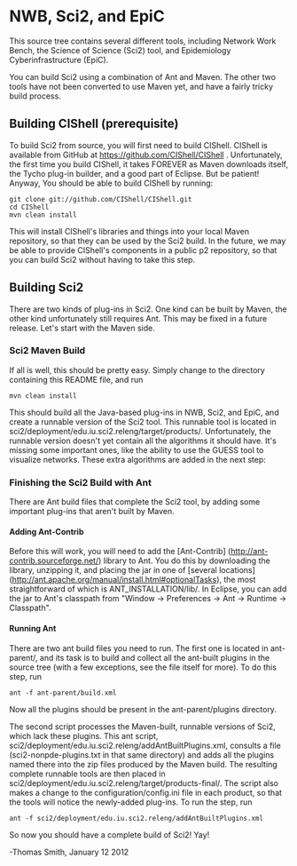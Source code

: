 # NWB, Sci2, and EpiC

This source tree contains several different tools, including Network Work
Bench, the Science of Science (Sci2) tool, and Epidemiology Cyberinfrastructure
(EpiC).

You can build Sci2 using a combination of Ant and Maven. The other two tools
have not been converted to use Maven yet, and have a fairly tricky build
process.

## Building CIShell (prerequisite)

To build Sci2 from source, you will first need to build CIShell. CIShell is
available from GitHub at https://github.com/CIShell/CIShell . Unfortunately, the
first time you build CIShell, it takes FOREVER as Maven downloads itself, the
Tycho plug-in builder, and a good part of Eclipse. But be patient! Anyway, You
should be able to build CIShell by running:

    git clone git://github.com/CIShell/CIShell.git
    cd CIShell
    mvn clean install
    
This will install CIShell's libraries and things into your local Maven
repository, so that they can be used by the Sci2 build. In the future, we may be
able to provide CIShell's components in a public p2 repository, so that you can
build Sci2 without having to take this step.

## Building Sci2

There are two kinds of plug-ins in Sci2. One kind can be built by Maven, the
other kind unfortunately still requires Ant. This may be fixed in a future
release. Let's start with the Maven side.

### Sci2 Maven Build

If all is well, this should be pretty easy. Simply change to the directory
containing this README file, and run

    mvn clean install

This should build all the Java-based plug-ins in NWB, Sci2, and EpiC, and
create a runnable version of the Sci2 tool. This runnable tool is located in
sci2/deployment/edu.iu.sci2.releng/target/products/. Unfortunately, the runnable
version doesn't yet contain all the algorithms it should have. It's missing some
important ones, like the ability to use the GUESS tool to visualize networks.
These extra algorithms are added in the next step:

### Finishing the Sci2 Build with Ant

There are Ant build files that complete the Sci2 tool, by adding some important
plug-ins that aren't built by Maven.

#### Adding Ant-Contrib

Before this will work, you will need to add the [Ant-Contrib]
(http://ant-contrib.sourceforge.net/) library to Ant. You do this by downloading
the library, unzipping it, and placing the jar in one of [several locations]
(http://ant.apache.org/manual/install.html#optionalTasks), the most
straightforward of which is ANT_INSTALLATION/lib/. In Eclipse, you can add the
jar to Ant's classpath from "Window -> Preferences -> Ant -> Runtime ->
Classpath".

#### Running Ant

There are two ant build files you need to run. The first one is located in
ant-parent/, and its task is to build and collect all the ant-built plugins in
the source tree (with a few exceptions, see the file itself for more). To do
this step, run

    ant -f ant-parent/build.xml
    
Now all the plugins should be present in the ant-parent/plugins directory.

The second script processes the Maven-built, runnable versions of Sci2, which
lack these plugins. This ant script,
sci2/deployment/edu.iu.sci2.releng/addAntBuiltPlugins.xml, consults a file
(sci2-nonpde-plugins.txt in that same directory) and adds all the plugins named
there into the zip files produced by the Maven build. The resulting complete
runnable tools are then placed in
sci2/deployment/edu.iu.sci2.releng/target/products-final/. The script also makes
a change to the configuration/config.ini file in each product, so that the tools
will notice the newly-added plug-ins. To run the step, run

    ant -f sci2/deployment/edu.iu.sci2.releng/addAntBuiltPlugins.xml

So now you should have a complete build of Sci2!  Yay!

-Thomas Smith, January 12 2012